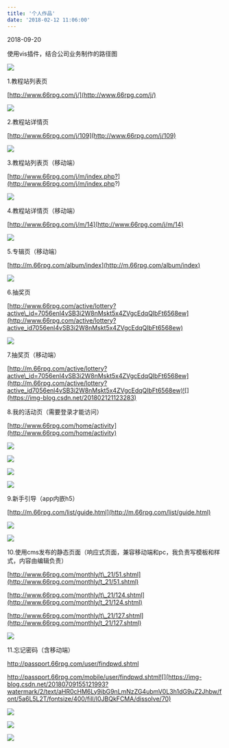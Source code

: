 ```yaml
---
title: '个人作品'
date: '2018-02-12 11:06:00'
---   
```

2018-09-20

使用vis插件，结合公司业务制作的路径图

![](https://img-blog.csdn.net/201809201504020?watermark/2/text/aHR0cHM6Ly9ibG9nLmNzZG4ubmV0L3h1dG9uZ2Jhbw/font/5a6L5L2T/fontsize/400/fill/I0JBQkFCMA/dissolve/70)

1.教程站列表页

[http://www.66rpg.com/j/](http://www.66rpg.com/j/)

![](https://img-blog.csdn.net/20180212110725298)

2.教程站详情页

[http://www.66rpg.com/j/109](http://www.66rpg.com/j/109)

![](https://img-blog.csdn.net/20180212110913838)

3.教程站列表页（移动端）

[http://www.66rpg.com/j/m/index.php?](http://www.66rpg.com/j/m/index.php?)

![](https://img-blog.csdn.net/20180212111028258)

4.教程站详情页（移动端）

[http://www.66rpg.com/j/m/14](http://www.66rpg.com/j/m/14)

![](https://img-blog.csdn.net/20180212111120620)

5.专辑页（移动端）

[http://m.66rpg.com/album/index](http://m.66rpg.com/album/index)

![](https://img-blog.csdn.net/20180212111726158)

6.抽奖页

[http://www.66rpg.com/active/lottery?active\_id=7056enl4vSB3i2W8nMskt5x4ZVgcEdqQIbFt6568ew](http://www.66rpg.com/active/lottery?active_id7056enl4vSB3i2W8nMskt5x4ZVgcEdqQIbFt6568ew)

![](https://img-blog.csdn.net/20180212112152536)

7.抽奖页（移动端）

[http://m.66rpg.com/active/lottery?active\_id=7056enl4vSB3i2W8nMskt5x4ZVgcEdqQIbFt6568ew](http://m.66rpg.com/active/lottery?active_id7056enl4vSB3i2W8nMskt5x4ZVgcEdqQIbFt6568ew)![](https://img-blog.csdn.net/201802121123283)

8.我的活动页（需要登录才能访问）

[http://www.66rpg.com/home/activity](http://www.66rpg.com/home/activity)

![](https://img-blog.csdn.net/20180212112706606)

![](https://img-blog.csdn.net/20180212112716204)

![](https://img-blog.csdn.net/20180212112724829)

![](https://img-blog.csdn.net/2018021211273751)

9.新手引导（app内嵌h5）

[http://m.66rpg.com/list/guide.html](http://m.66rpg.com/list/guide.html)

![](https://img-blog.csdn.net/20180410095547982)

![](https://img-blog.csdn.net/20180410095620904)

10.使用cms发布的静态页面（响应式页面，兼容移动端和pc，我负责写模板和样式，内容由编辑负责）

[http://www.66rpg.com/monthly/t\_21/51.shtml](http://www.66rpg.com/monthly/t_21/51.shtml)

[http://www.66rpg.com/monthly/t\_21/124.shtml](http://www.66rpg.com/monthly/t_21/124.shtml)

[http://www.66rpg.com/monthly/t\_21/127.shtml](http://www.66rpg.com/monthly/t_21/127.shtml)

![](https://img-blog.csdn.net/20180410105037529)

11.忘记密码（含移动端）

http://passport.66rpg.com/user/findpwd.shtml

http://passport.66rpg.com/mobile/user/findpwd.shtml![](https://img-blog.csdn.net/20180709155121993?watermark/2/text/aHR0cHM6Ly9ibG9nLmNzZG4ubmV0L3h1dG9uZ2Jhbw/font/5a6L5L2T/fontsize/400/fill/I0JBQkFCMA/dissolve/70)

![](https://img-blog.csdn.net/20180709155129509?watermark/2/text/aHR0cHM6Ly9ibG9nLmNzZG4ubmV0L3h1dG9uZ2Jhbw/font/5a6L5L2T/fontsize/400/fill/I0JBQkFCMA/dissolve/70)

![](https://img-blog.csdn.net/2018041009563695)

![](https://img2018.cnblogs.com/blog/1243192/201811/1243192-20181123103629959-1366347905.jpg)